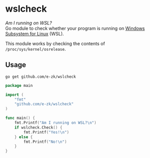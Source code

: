 # wslcheck

_Am I running on WSL?_   
Go module to check whether your program is running on [Windows Subsystem for Linux](https://en.wikipedia.org/wiki/Windows_Subsystem_for_Linux) (WSL).

This module works by checking the contents of `/proc/sys/kernel/osrelease`.

## Usage

```console
go get github.com/e-zk/wslcheck
```

```go
package main

import (
	"fmt"
	"github.com/e-zk/wslcheck"
)

func main() {
	fmt.Printf("Am I running on WSL?\n")
	if wslcheck.Check() {
		fmt.Printf("Yes!\n")
	} else {
		fmt.Printf("No!\n")
	}
}
```
